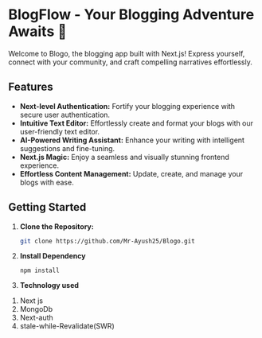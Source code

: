 # BlogFlow - Your Blogging Adventure Awaits 🚀

Welcome to Blogo, the blogging app built with Next.js! Express yourself, connect with your community, and craft compelling narratives effortlessly.

## Features

- **Next-level Authentication:** Fortify your blogging experience with secure user authentication.
- **Intuitive Text Editor:** Effortlessly create and format your blogs with our user-friendly text editor.
- **AI-Powered Writing Assistant:** Enhance your writing with intelligent suggestions and fine-tuning.
- **Next.js Magic:** Enjoy a seamless and visually stunning frontend experience.
- **Effortless Content Management:** Update, create, and manage your blogs with ease.

## Getting Started

1. **Clone the Repository:**
   ```bash
   git clone https://github.com/Mr-Ayush25/Blogo.git
   ```
2. **Install Dependency**

   ```cd BlogFlow
   npm install
   ```

3. **Technology used**

1) Next js
2) MongoDb
3) Next-auth
4) stale-while-Revalidate(SWR)
